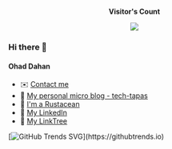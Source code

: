 <p align="center"><b>Visitor's Count</b></p>
<p align="center"><img src="https://cloudflare-worker-counter.ohaddahan.com?name=https://github.com/ohaddahan&nonce=1"/></p>

### Hi there 👋

#### Ohad Dahan

- ✉️ [Contact me](mailto:ohaddahan@gmail.com)
- 📝 [My personal micro blog - tech-tapas](https://ohaddahan.github.io/tech-tapas/)
- 🦀 [I'm a Rustacean](https://www.rust-lang.org/)
- 💼 [My LinkedIn](https://www.linkedin.com/in/ohad-dahan-a31033266/)
- 🔗 [My LinkTree](https://linktr.ee/ohad.dahan)
   
[![GitHub Trends SVG]([https://api.githubtrends.io/user/svg/ohaddahan/langs](https://api.githubtrends.io/user/svg/ohaddahan/langs?time_range=one_year&theme=dark)https://api.githubtrends.io/user/svg/ohaddahan/langs?time_range=one_year&theme=dark)](https://githubtrends.io)
